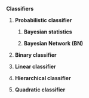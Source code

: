**Classifiers** 

1. **Probabilistic classifier** 

	1. **Bayesian statistics**

	2. **Bayesian Network (BN)**

2. **Binary classifier** 

3. **Linear classifier**

4. **Hierarchical classifier**

5. **Quadratic classifier**

